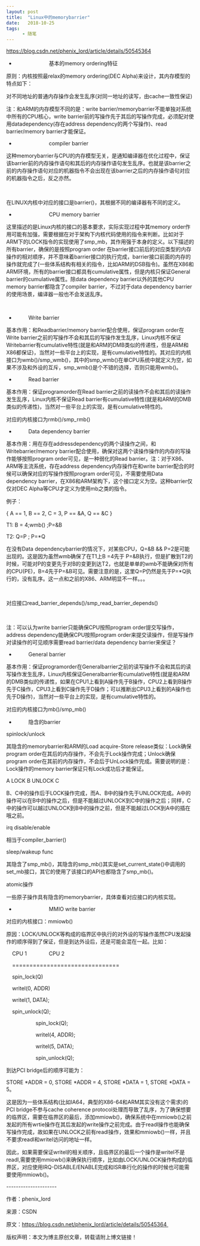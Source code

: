 ```yaml
---
layout: post
title:  "Linux中的memorybarrier"
date:   2018-10-25
tags:
      - 随笔
---
```



https://blog.csdn.net/phenix_lord/article/details/50545364

-                          基本的memory ordering特征

原则：内核按照最relax的memory ordering(DEC
Alpha)来设计，其内存模型的特点如下：



对不同地址的普通内存操作会发生乱序(对同一地址的读写，由cache一致性保证)



注：和ARM的内存模型不同的是：write
barrier/memorybarrier不能单独对系统中所有的CPU核心，write
barrier前的写操作先于其后的写操作完成，必须配对使用datadependency(存在address
dependency的两个写操作)、read barrier/memory barrier才能保证。



-                          compiler barrier

这种memorybarrier与CPU的内存模型无关，是通知编译器在优化过程中，保证该barrier前的内存操作语句和其后的内存操作语句发生乱序。也就是该barrier之前的内存操作语句对应的机器指令不会出现在该barrier之后的内存操作语句对应的机器指令之后，反之亦然。



 



在LINUX内核中对应的接口是barrier()，其根据不同的编译器有不同的定义。



-                          CPU memory barrier

这里描述的是Linux内核的接口的基本要求，实际实现过程中其memory
order作用可能有加强，需要根据在对于架构下内核代码使用的指令来判断。比如对于ARM下的LOCK指令的实现使用了smp_mb，其作用强于本身的定义。以下描述的所有barrier，确保的是按照program
order
在barrier接口前后的对应类型的内存操作的相对顺序，并不意味着barrier接口的执行完成，barrier接口前面的内存的操作就完成了(一些体系结构有相关的指令，比如ARM的DSB指令)。虽然在X86和ARM环境，所有的barrier接口都具有cumulative属性，但是内核只保证General
barrier的cumulative属性。除data dependency barrier以外的其他CPU memory
barrier都隐含了compiler barrier，不过对于data dependency
barrier的使用场景，编译器一般也不会发送乱序。



 



-            Write barrier

基本作用：和Readbarrier/memory barrier配合使用，保证program order在Write
barrier之前的写操作不会和其后的写操作发生乱序，Linux内核不保证Writebarrier有cumulative特性(就是和ARM的DMB类似的传递性，但是ARM和X86都保证)，当然对一些平台上的实现，是有cumulative特性的。其对应的内核接口为wmb()/smp_wmb()，其中的smp_wmb()在单CPU系统中就定义为空，如果不涉及和外设的互斥，smp_wmb()是个不错的选择，否则只能用wmb()。



-            Read barrier

基本作用：保证programorder在Read
barrier之前的读操作不会和其后的读操作发生乱序，Linux内核不保证Read
barrier有cumulative特性(就是和ARM的DMB类似的传递性)，当然对一些平台上的实现，是有cumulative特性的。



对应的内核接口为rmb()/smp_rmb()



-            Data dependency barrier

基本作用：用在存在addressdependency的两个读操作之间，和Writebarrier/memory
barrier配合使用，确保对这两个读操作操作的内存的写操作能够按照program
order可见，是一种弱化的Read
barrier。注：对于X86、ARM等主流系统，存在address
dependency内存操作在和write
barrier配合的时候可以确保对应的写操作按照program
order可见，不需要使用Data dependency
barrier，在X86和ARM架构下，这个接口定义为空。这种barrier仅仅对DEC
Alpha等CPU才定义为使用mb之类的指令。



例子：



{ A == 1, B == 2, C = 3, P == &A, Q == &C }



T1: B = 4;wmb() ;P=&B



T2: Q=P ; P=\*Q



在没有Data dependencybarrier的情况下，对某些CPU，Q=&B &&
P=2是可能出现的。这是因为虽然wmb确保了在T1上B =4先于
P=&B执行，但是扩散到T2的时候，可能对P的变更先于对B的变更到达T2，也就是单单的wmb不能确保对所有的CPU(PE)，B=4先于P=&B可见。需要注意的是，这里Q=P仍然是先于P=\*Q执行的，没有乱序。这一点和之前的X86、ARM明显不一样。。。



 



对应接口read_barrier_depends()/smp_read_barrier_depends()



 



注：可以认为write barrier只能确保CPU按照program order提交写操作，address
dependency能确保CPU按照program
order来提交读操作，但是写操作对读操作的可见顺序需要read barrier/data
dependency barrier来保证？



-            General barrier

基本作用：保证programorder在Generalbarrier之前的读写操作不会和其后的读写操作发生乱序，Linux内核保证Generalbarrier有cumulative特性(就是和ARM的DMB类似的传递性，如果在CPU1上看到A操作先于B操作，CPU2上看到B操作先于C操作，CPU3上看到C操作先于D操作；可以推断出CPU3上看到的A操作也先于D操作)，当然对一些平台上的实现，是有cumulative特性的。



对应的内核接口为mb()/smp_mb()



-            隐含的barrier

spinlock/unlock

其隐含的memorybarrier和ARM的Load acquire-Store
release类似：Lock确保program
order在其后的内存操作，不会先于Lock操作完成；Unlock确保program
order在其前的内存操作，不会后于UnLock操作完成。需要说明的是：Lock操作的memory
barrier保证只有Lock成功后才能保证。



A LOCK B UNLOCK C



B、C中的操作后于LOCK操作完成，而A、B中的操作先于UNLOCK完成。A中的操作可以在B中的操作之后，但是不能越过UNLOCK到C中的操作之后；同样，C中的操作可以越过UNLOCK到B中的操作之前，但是不能越过LOCK到A中的插在哦之前。



irq disable/enable

相当于compiler_barrier()



sleep/wakeup func

其隐含了smp_mb()，其隐含的smp_mb()其实是set_current_state()中调用的set_mb接口，其它的使用了该接口的API也都隐含了smp_mb()。



atomic操作

一些原子操作具有隐含的memorybarrier，具体查看对应接口的内核实现。



-                          MMIO write barrier

对应的内核接口：mmiowb()



原因：LOCK/UNLOCK等构成的临界区中执行的对外设的写操作虽然CPU发起操作的顺序得到了保证，但是到达外设后，还是可能会混在一起。比如：



    CPU 1               CPU 2



    ===============================



    spin_lock(Q)



    writel(0, ADDR)



    writel(1, DATA);



    spin_unlock(Q);



                    spin_lock(Q);



                    writel(4, ADDR);



                    writel(5, DATA);



                    spin_unlock(Q);



到达PCI bridge后的顺序可能为：



STORE \*ADDR = 0, STORE \*ADDR = 4, STORE \*DATA = 1, STORE \*DATA = 5。



这是因为一些体系结构(比如IA64，典型的X86-64和ARM其实没有这个需求)的PCI
bridge不参与cache coherence
protocol处理而导致了乱序，为了确保想要的临界区，需要在临界区的最后，添加mmiowb()，确保系统中在mmiowb()之前发起的所有wrtie操作在其后发起的write操作之前完成。由于readl操作也能确保写操作完成，故如果在UNLOCK之前有readl操作，效果和mmiowb()一样，并且不要求readl和writel访问的地址一样。



因此，如果需要保证writel的相关顺序，且临界区的最后一个操作是writel不是readl,需要使用mmiowb()来确保执行顺序，比如由LOCK/UNLOCK操作构成的临界区，对应使用IRQ-DISABLE/ENABLE完成和ISR串行化的操作的时候也可能需要使用mmiowb()。

\-\-\-\-\-\-\-\-\-\-\-\-\-\-\-\-\-\-\-\-- 

作者：phenix_lord

来源：CSDN 

原文：https://blog.csdn.net/phenix_lord/article/details/50545364 

版权声明：本文为博主原创文章，转载请附上博文链接！



